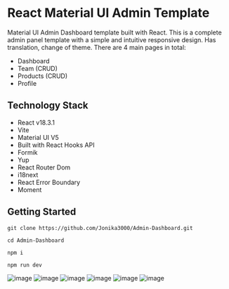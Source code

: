# React Material UI Admin Template

Material UI Admin Dashboard template built with React. This is a complete admin panel template with a simple and intuitive responsive design. Has translation, change of theme. There are 4 main pages in total:

* Dashboard
* Team (CRUD)
* Products (CRUD)
* Profile


## Technology Stack

* React v18.3.1
* Vite
* Material UI V5
* Built with React Hooks API
* Formik
* Yup
* React Router Dom
* i18next
* React Error Boundary
* Moment

## Getting Started

```
git clone https://github.com/Jonika3000/Admin-Dashboard.git
```
```
cd Admin-Dashboard
```
```
npm i
```
```
npm run dev
```
![image](https://github.com/Jonika3000/Admin-Dashboard/assets/66825034/a125d2d9-2a00-4b37-b135-dd9a54a43fa3)
![image](https://github.com/Jonika3000/Admin-Dashboard/assets/66825034/7cde675f-ffca-445d-aef7-914f11369b57)
![image](https://github.com/Jonika3000/Admin-Dashboard/assets/66825034/5102c6df-5e78-4040-b57f-8283e3914ad8)
![image](https://github.com/Jonika3000/Admin-Dashboard/assets/66825034/1d22b3db-5577-41da-9677-071beebc0114)
![image](https://github.com/Jonika3000/Admin-Dashboard/assets/66825034/42eef514-f215-4a44-a2b3-2d36313ef88f)
![image](https://github.com/Jonika3000/Admin-Dashboard/assets/66825034/04770faa-d48e-48c0-84e1-32361d6a5c72)

